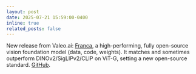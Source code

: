 ```yaml
---
layout: post
date: 2025-07-21 15:59:00-0400
inline: true
related_posts: false
---
```


New release from Valeo.ai: [Franca](https://arxiv.org/abs/2507.14137v1), a high-performing, fully open-source vision foundation model (data, code, weights). It matches and sometimes outperform DINOv2/SigLIPv2/CLIP on ViT-G, setting a new open-source standard. [GitHub](https://github.com/valeoai/Franca).
